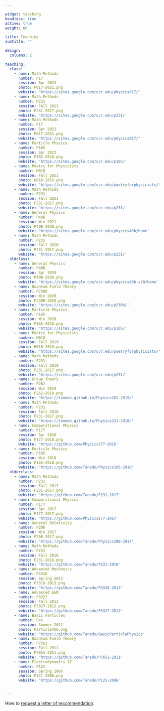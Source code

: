 ```yaml
---

widget: teaching  
headless: true
active: true  
weight: 60  

title: Teaching
subtitle: ""

design:
  columns: 2

teaching:
  class:
    - name: Math Methods
      number: P17
      session: Spr 2023
      photo: P017-2021.png
      website: 'https://sites.google.com/ucr.edu/physics017/'
    - name: Math Methods
      number: P231
      session: Fall 2022
      photo: P231-2017.png
      website: 'https://sites.google.com/ucr.edu/p231/'
    - name: Math Methods
      number: P17
      session: Spr 2022
      photo: P017-2021.png
      website: 'https://sites.google.com/ucr.edu/physics017/'
    - name: Particle Physics
      number: P165
      session: Spr 2022
      photo: P165-2018.png
      website: 'https://sites.google.com/ucr.edu/p165/'
    - name: Poetry for Physicists
      number: H018
      session: Fall 2021
      photo: H018-2019.png
      website: 'https://sites.google.com/ucr.edu/poetryforphysicists/'
    - name: Math Methods
      number: P231
      session: Fall 2021
      photo: P231-2017.png
      website: 'https://sites.google.com/ucr.edu/p231/'
    - name: General Physics
      number: P40B
      session: Win 2021
      photo: P40B-2020.png
      website: 'https://sites.google.com/ucr.edu/physics40b/home'
    - name: Math Methods
      number: P231
      session: Fall 2020
      photo: P231-2017.png
      website: 'https://sites.google.com/ucr.edu/p231/'
  oldclass:
    - name: General Physics
      number: P40B
      session: Spr 2020
      photo: P40B-2020.png
      website: 'https://sites.google.com/ucr.edu/physics40b-s20/home'
    - name: Quantum Field Theory
      number: P230B
      session: Win 2020
      photo: P230B-2020.png
      website: 'https://sites.google.com/ucr.edu/p230b/'
    - name: Particle Physics
      number: P165
      session: Win 2020
      photo: P165-2018.png
      website: 'https://sites.google.com/ucr.edu/p165/'
    - name: Poetry for Physicists
      number: H018
      session: Fall 2019
      photo: H018-2019.png
      website: 'https://sites.google.com/ucr.edu/poetryforphysicists/'
    - name: Math Methods
      number: P231
      session: Fall 2019
      photo: P231-2017.png
      website: 'https://sites.google.com/ucr.edu/p231/'
    - name: Group Theory
      number: P262
      session: Win 2019
      photo: P262-2019.png
      website: 'https://tanedo.github.io/Physics262-2019/'
    - name: Math Methods
      number: P231
      session: Fall 2018
      photo: P231-2017.png
      website: 'https://tanedo.github.io/Physics231-2018/'
    - name: Computational Physics
      number: P177
      session: Spr 2018
      photo: P177-2018.png
      website: 'https://github.com/Physics177-2018'
    - name: Particle Physics
      number: P165
      session: Win 2018
      photo: P165-2018.png
      website: 'https://github.com/Tanedo/Physics165-2018'
  olderclass:
    - name: Math Methods
      number: P231
      session: Fall 2017
      photo: P231-2017.png
      website: 'https://github.com/Tanedo/P231-2017'
    - name: Computational Physics
      number: P177
      session: Spr 2017
      photo: P177-2017.png
      website: 'https://github.com/Physics177-2017'
    - name: General Relativity
      number: P208
      session: Win 2017
      photo: P208-2017.png
      website: 'https://github.com/Tanedo/Physics208-2017'
    - name: Math Methods
      number: P231
      session: Fall 2016
      photo: P231-2016.png
      website: 'https://github.com/Tanedo/P231-2016'
    - name: Advanced Mechanics
      number: P3318
      session: Spring 2013
      photo: P3318-2013.png
      website: 'https://github.com/Tanedo/P3318-2013'
    - name: Advanced E&M
      number: P3327
      session: Fall 2012
      photo: P3327-2012.png
      website: 'https://github.com/Tanedo/P3327-2012'
    - name: Basic Particles
      number: Pxx
      session: Summer 2012
      photo: Particle4UG.png
      website: 'https://github.com/Tanedo/BasicParticlePhysics'
    - name: Quantum Field Theory
      number: P7561
      session: Fall 2011
      photo: P7651-2011.png
      website: 'https://github.com/Tanedo/P7651-2011'
    - name: Electrodynamics II
      number: P121
      session: Spring 2006
      photo: P121-2006.png
      website: 'https://github.com/Tanedo/P121-2006'


---
```


How to [request a letter of recommendation](./post/recs/).
